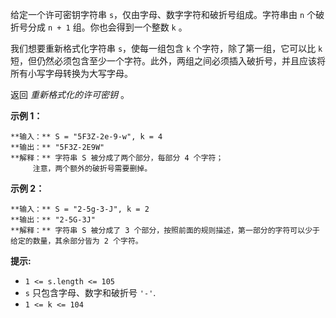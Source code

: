 给定一个许可密钥字符串 `s`，仅由字母、数字字符和破折号组成。字符串由 `n` 个破折号分成 `n + 1` 组。你也会得到一个整数 `k` 。

我们想要重新格式化字符串 `s`，使每一组包含 `k` 个字符，除了第一组，它可以比 `k`
短，但仍然必须包含至少一个字符。此外，两组之间必须插入破折号，并且应该将所有小写字母转换为大写字母。

返回 _重新格式化的许可密钥_ 。



**示例 1：**

    
    
    **输入：** S = "5F3Z-2e-9-w", k = 4
    **输出：** "5F3Z-2E9W"
    **解释：** 字符串 S 被分成了两个部分，每部分 4 个字符；
         注意，两个额外的破折号需要删掉。
    

**示例 2：**

    
    
    **输入：** S = "2-5g-3-J", k = 2
    **输出：** "2-5G-3J"
    **解释：** 字符串 S 被分成了 3 个部分，按照前面的规则描述，第一部分的字符可以少于给定的数量，其余部分皆为 2 个字符。
    



**提示:**

  * `1 <= s.length <= 105`
  * `s` 只包含字母、数字和破折号 `'-'`.
  * `1 <= k <= 104`

